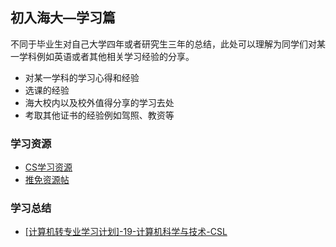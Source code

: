 ## 初入海大—学习篇 <!-- {docsify-ignore-all} -->

不同于毕业生对自己大学四年或者研究生三年的总结，此处可以理解为同学们对某一学科例如英语或者其他相关学习经验的分享。

- 对某一学科的学习心得和经验
- 选课的经验
- 海大校内以及校外值得分享的学习去处
- 考取其他证书的经验例如驾照、教资等

<!-- recent-update-start -->
### 学习资源
- [CS学习资源](first-sight/study/CS学习资源.md)
- [推免资源帖](first-sight/study/推免资源帖.md)

### 学习总结
- [[计算机转专业学习计划]-19-计算机科学与技术-CSL](first-sight/study/[计算机转专业学习计划]-19-计算机科学与技术-CSL.md)


<!-- recent-update-end -->
